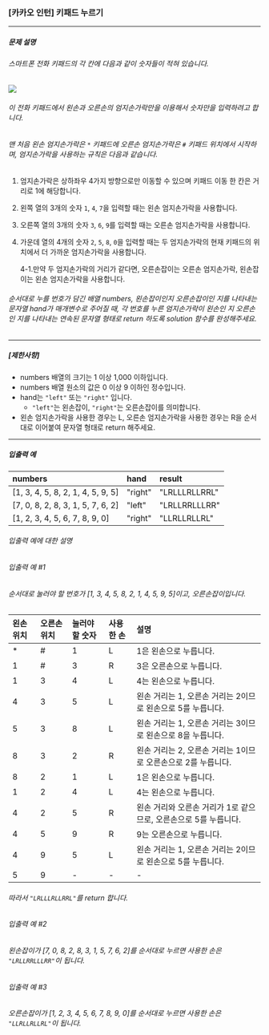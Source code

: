 ### [카카오 인턴] 키패드 누르기

***

##### 문제 설명
###### 스마트폰 전화 키패드의 각 칸에 다음과 같이 숫자들이 적혀 있습니다.

<img src ="https://grepp-programmers.s3.ap-northeast-2.amazonaws.com/files/production/4b69a271-5f4a-4bf4-9ebf-6ebed5a02d8d/kakao_phone1.png">

###### 이 전화 키패드에서 왼손과 오른손의 엄지손가락만을 이용해서 숫자만을 입력하려고 합니다.
###### 맨 처음 왼손 엄지손가락은 `*` 키패드에 오른손 엄지손가락은 `#` 키패드 위치에서 시작하며, 엄지손가락을 사용하는 규칙은 다음과 같습니다.

1. 엄지손가락은 상하좌우 4가지 방향으로만 이동할 수 있으며 키패드 이동 한 칸은 거리로 1에 해당합니다.
2. 왼쪽 열의 3개의 숫자 `1`, `4`, `7`을 입력할 때는 왼손 엄지손가락을 사용합니다.
3. 오른쪽 열의 3개의 숫자 `3`, `6`, `9`를 입력할 때는 오른손 엄지손가락을 사용합니다.
4. 가운데 열의 4개의 숫자 `2`, `5`, `8`, `0`을 입력할 때는 두 엄지손가락의 현재 키패드의 위치에서 더 가까운 엄지손가락을 사용합니다.
    
    4-1.만약 두 엄지손가락의 거리가 같다면, 오른손잡이는 오른손 엄지손가락, 왼손잡이는 왼손 엄지손가락을 사용합니다.
###### 순서대로 누를 번호가 담긴 배열 numbers, 왼손잡이인지 오른손잡이인 지를 나타내는 문자열 hand가 매개변수로 주어질 때, 각 번호를 누른 엄지손가락이 왼손인 지 오른손인 지를 나타내는 연속된 문자열 형태로 return 하도록 solution 함수를 완성해주세요.

***

##### [제한사항]
* numbers 배열의 크기는 1 이상 1,000 이하입니다.
* numbers 배열 원소의 값은 0 이상 9 이하인 정수입니다.
* hand는 `"left"` 또는 `"right"` 입니다.
    * `"left"`는 왼손잡이, `"right"`는 오른손잡이를 의미합니다.
* 왼손 엄지손가락을 사용한 경우는 L, 오른손 엄지손가락을 사용한 경우는 R을 순서대로 이어붙여 문자열 형태로 return 해주세요.

***

##### 입출력 예
numbers                           |	hand    |	result      |
|:--                              |:--      |:--
[1, 3, 4, 5, 8, 2, 1, 4, 5, 9, 5]	|"right"	|"LRLLLRLLRRL"|
[7, 0, 8, 2, 8, 3, 1, 5, 7, 6, 2]	|"left"	  |"LRLLRRLLLRR"|
[1, 2, 3, 4, 5, 6, 7, 8, 9, 0]	  |"right"	|"LLRLLRLLRL" |

###### 입출력 예에 대한 설명
###### 입출력 예 #1

###### 순서대로 눌러야 할 번호가 [1, 3, 4, 5, 8, 2, 1, 4, 5, 9, 5]이고, 오른손잡이입니다.

왼손 위치	|오른손 위치|	눌러야 할 숫자|	사용한 손	|설명|
|:--     |:--       |:--            |:--        |:--
|*      |#	        |1	            |L          |  	1은 왼손으로 누릅니다.|
1        |	#       |3              |R          |	3은 오른손으로 누릅니다.|
1        |	3       |4              |L          |	4는 왼손으로 누릅니다.|
4        |  3       |5              |L          |	왼손 거리는 1, 오른손 거리는 2이므로 왼손으로 5를 누릅니다.|
5        |	3       |8              |L          |	왼손 거리는 1, 오른손 거리는 3이므로 왼손으로 8을 누릅니다.|
8        |	3       |2              |R          |	왼손 거리는 2, 오른손 거리는 1이므로 오른손으로 2를 누릅니다.|
8        |	2       |1              |L          |	1은 왼손으로 누릅니다.|
1        |	2       |4              |L          |	4는 왼손으로 누릅니다.|
4        |	2       |5              |R          |	왼손 거리와 오른손 거리가 1로 같으므로, 오른손으로 5를 누릅니다.|
4        |  5       |9              |R          |	9는 오른손으로 누릅니다.|
4        |	9       |5              |L          |	왼손 거리는 1, 오른손 거리는 2이므로 왼손으로 5를 누릅니다.|
5        |	9       |-              |-          |	 -                                                       |

###### 따라서 `"LRLLLRLLRRL"`를 return 합니다.

###### 입출력 예 #2

###### 왼손잡이가 [7, 0, 8, 2, 8, 3, 1, 5, 7, 6, 2]를 순서대로 누르면 사용한 손은 `"LRLLRRLLLRR"`이 됩니다.

###### 입출력 예 #3

###### 오른손잡이가 [1, 2, 3, 4, 5, 6, 7, 8, 9, 0]를 순서대로 누르면 사용한 손은 `"LLRLLRLLRL"`이 됩니다.
